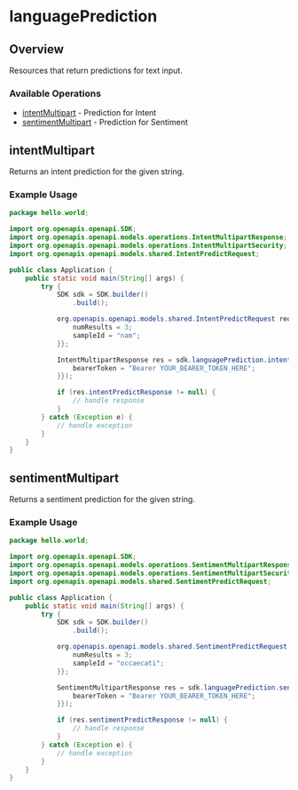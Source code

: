 # languagePrediction

## Overview

Resources that return predictions for text input.

### Available Operations

* [intentMultipart](#intentmultipart) - Prediction for Intent
* [sentimentMultipart](#sentimentmultipart) - Prediction for Sentiment

## intentMultipart

Returns an intent prediction for the given string.

### Example Usage

```java
package hello.world;

import org.openapis.openapi.SDK;
import org.openapis.openapi.models.operations.IntentMultipartResponse;
import org.openapis.openapi.models.operations.IntentMultipartSecurity;
import org.openapis.openapi.models.shared.IntentPredictRequest;

public class Application {
    public static void main(String[] args) {
        try {
            SDK sdk = SDK.builder()
                .build();

            org.openapis.openapi.models.shared.IntentPredictRequest req = new IntentPredictRequest("I can't tell you how much fun it was", "WJH4YCA7YX4PCWVNCYNWYHBMY4") {{
                numResults = 3;
                sampleId = "nam";
            }};            

            IntentMultipartResponse res = sdk.languagePrediction.intentMultipart(req, new IntentMultipartSecurity("officia") {{
                bearerToken = "Bearer YOUR_BEARER_TOKEN_HERE";
            }});

            if (res.intentPredictResponse != null) {
                // handle response
            }
        } catch (Exception e) {
            // handle exception
        }
    }
}
```

## sentimentMultipart

Returns a sentiment prediction for the given string.

### Example Usage

```java
package hello.world;

import org.openapis.openapi.SDK;
import org.openapis.openapi.models.operations.SentimentMultipartResponse;
import org.openapis.openapi.models.operations.SentimentMultipartSecurity;
import org.openapis.openapi.models.shared.SentimentPredictRequest;

public class Application {
    public static void main(String[] args) {
        try {
            SDK sdk = SDK.builder()
                .build();

            org.openapis.openapi.models.shared.SentimentPredictRequest req = new SentimentPredictRequest("I can't tell you how much fun it was", "WJH4YCA7YX4PCWVNCYNWYHBMY4") {{
                numResults = 3;
                sampleId = "occaecati";
            }};            

            SentimentMultipartResponse res = sdk.languagePrediction.sentimentMultipart(req, new SentimentMultipartSecurity("fugit") {{
                bearerToken = "Bearer YOUR_BEARER_TOKEN_HERE";
            }});

            if (res.sentimentPredictResponse != null) {
                // handle response
            }
        } catch (Exception e) {
            // handle exception
        }
    }
}
```
